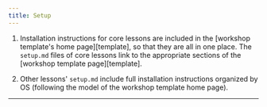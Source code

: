 ```yaml
---
title: Setup
---
```

1. Installation instructions for core lessons are included in the [workshop template's home page][template],
   so that they are all in one place.
   The `setup.md` files of core lessons link to the appropriate sections of the [workshop template page][template].

2. Other lessons' `setup.md` include full installation instructions organized by OS
   (following the model of the workshop template home page).

--------
